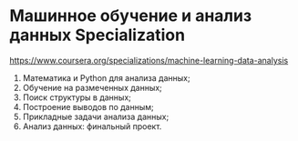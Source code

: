 # Машинное обучение и анализ данных Specialization
https://www.coursera.org/specializations/machine-learning-data-analysis
1. Математика и Python для анализа данных;
2. Обучение на размеченных данных;
3. Поиск структуры в данных;
4. Построение выводов по данным;
5. Прикладные задачи анализа данных;
6. Анализ данных: финальный проект.
